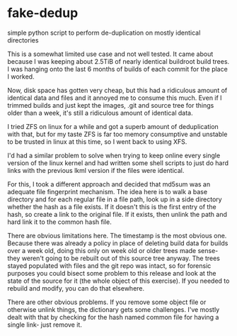 # fake-dedup
simple python script to perform de-duplication on mostly identical directories

This is a somewhat limited use case and not well tested. It came about
because I was keeping about 2.5TiB of nearly identical buildroot build
trees. I was hanging onto the last 6 months of builds of each commit
for the place I worked.

Now, disk space has gotten very cheap, but this had a ridiculous amount of
identical data and files and it annoyed me to consume this much. Even if
I trimmed builds and just kept the images, .git and source tree for things
older than a week, it's still a ridiculous amount of identical data.

I tried ZFS on linux for a while and got a superb amount of deduplication
with that, but for my taste ZFS is far too memory consumptive and unstable
to be trusted in linux at this time, so I went back to using XFS.

I'd had a similar problem to solve when trying to keep online every single
version of the linux kernel and had written some shell scripts to just
do hard links with the previous lkml version if the files were identical.

For this, I took a different approach and decided that md5sum was
an adequate file fingerprint mechanism. The idea here is to walk a
base directory and for each regular file in a file path, look up in a
side directory whether the hash as a file exists. If it doesn't this
is the first entry of the hash, so create a link to the original file.
If it exists, then unlink the path and hard link it to the common hash
file.

There are obvious limitations here. The timestamp is the most obvious
one. Because there was already a policy in place of deleting build
data for builds over a week old, doing this only on week old or older
trees made sense- they weren't going to be rebuilt out of this source
tree anyway. The trees stayed populated with files and the git repo
was intact, so for forensic purposes you could bisect some problem
to this release and look at the state of the source for it (the whole
object of this exercise). If you needed to rebuild and modify, you can
do that elsewhere.

There are other obvious problems. If you remove some object file or
otherwise unlink things, the dictionary gets some challenges. I've mostly
dealt with that by checking for the hash named common file for having
a single link- just remove it.
